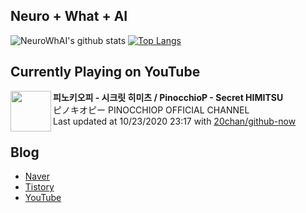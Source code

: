 ## Neuro + What + AI

![NeuroWhAI's github stats](https://github-readme-stats.vercel.app/api?username=neurowhai&count_private=true&show_icons=true)
[![Top Langs](https://github-readme-stats.vercel.app/api/top-langs/?username=neurowhai&layout=compact)](https://github.com/anuraghazra/github-readme-stats)

## Currently Playing on YouTube

[<img align="left" height="65" src="https://yt3.ggpht.com/a/AATXAJzS0Hxvoq0cRr53ig6OUKHQ3cUz4V9Nn1frb8U57Q=s88-c-k-c0xffffffff-no-nd-rj-mo">](https://www.youtube.com/channel/UCMMBGMjrrWcRZmG_lW4jC-Q)

**피노키오피 - 시크릿 히미츠 / PinocchioP - Secret HIMITSU**  
ピノキオピー PINOCCHIOP OFFICIAL CHANNEL  
Last updated at 10/23/2020 23:17 with [20chan/github-now](https://github.com/20chan/github-now)

## Blog

- [Naver](http://blog.naver.com/neurowhai)
- [Tistory](http://neurowhai.tistory.com/)
- [YouTube](https://www.youtube.com/channel/UCB_v1xU6laBHOeH6z4L-Mtw)
